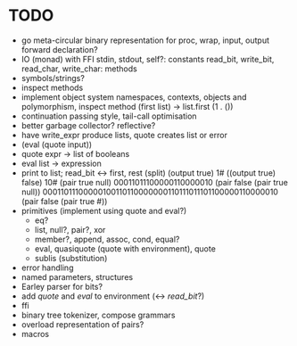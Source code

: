 TODO
====

* go meta-circular
  binary representation for proc, wrap, input, output
  forward declaration?
* IO (monad) with FFI
  stdin, stdout, self?: constants
  read_bit, write_bit, read_char, write_char: methods
* symbols/strings?
* inspect methods
* implement object system 
  namespaces, contexts, objects and polymorphism, inspect method
  (first list) -> list.first
  (1 . ())
* continuation passing style, tail-call optimisation
* better garbage collector? reflective?
* have write_expr produce lists,
  quote creates list or error
* (eval (quote input))
* quote expr -> list of booleans
* eval list -> expression
* print to list; read_bit <-> first, rest (split)
  (output true)
  1#<output>
  ((output true) false)
  10#<output>
  (pair true null)
  00011011100000110000010
  (pair false (pair true null))
  00011011100000100110110000000110111011101100000110000010
  (pair false (pair true #<output>))
* primitives (implement using quote and eval?)
  * eq?
  * list, null?, pair?, xor
  * member?, append, assoc, cond, equal?
  * eval, quasiquote (quote with environment), quote
  * sublis (substitution)
* error handling
* named parameters, structures
* Earley parser for bits?
* add *quote* and *eval* to environment (<-> *read\_bit*?)
* ffi
* binary tree tokenizer, compose grammars
* overload representation of pairs?
* macros

